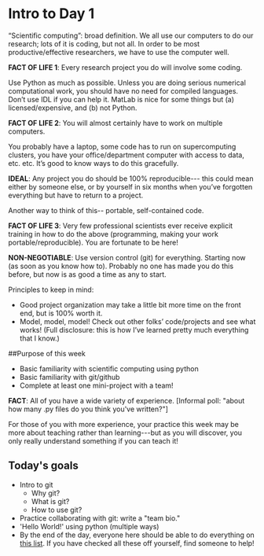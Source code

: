 Intro to Day 1
==============

“Scientific computing”: broad definition.  We all use our computers to do our research; lots of it is coding, but not all.  In order to be most productive/effective researchers, we have to use the computer well.

**FACT OF LIFE 1**: Every research project you do will involve some coding.  

Use Python as much as possible.   Unless you are doing serious numerical computational work, you should have no need for compiled languages.  Don’t use IDL if you can help it.  MatLab is nice for some things but (a) licensed/expensive, and (b) not Python.

**FACT OF LIFE 2**:  You will almost certainly have to work on multiple computers.

You probably have a laptop, some code has to run on supercomputing clusters, you have your office/department computer with access to data, etc. etc.  It’s good to know ways to do this gracefully.

**IDEAL**:  Any project you do should be 100% reproducible--- this could mean either by someone else, or by yourself in six months when you’ve forgotten everything but have to return to a project.

Another way to think of this-- portable, self-contained code. 

**FACT OF LIFE 3**: Very few professional scientists ever receive explicit training in how to do the above (programming, making your work portable/reproducible).  You are fortunate to be here!

**NON-NEGOTIABLE**:  Use version control (git) for everything.  Starting now (as soon as you know how to).  Probably no one has made you do this before, but now is as good a time as any to start.  

Principles to keep in mind:

* Good project organization may take a little bit more time on the front end, but is 100% worth it.
* Model, model, model!  Check out other folks’ code/projects and see what works!  (Full disclosure: this is how I’ve learned pretty much everything that I know.)

##Purpose of this week

* Basic familiarity with scientific computing using python
* Basic familiarity with git/github
* Complete at least one mini-project with a team!

**FACT**: All of you have a wide variety of experience.  [Informal poll: "about how many .py files do you think you've written?"]  

For those of you with more experience, your practice this week may be more about teaching rather than learning---but as you will discover, you only really understand something if you can teach it!  

## Today's goals

* Intro to git
	* Why git?
	* What is git?
	* How to use git?
* Practice collaborating with git: write a "team bio."
* 'Hello World!' using python (multiple ways)
* By the end of the day, everyone here should be able to do everything on [this list](todo.md).  If you have checked all these off yourself, find someone to help!  
